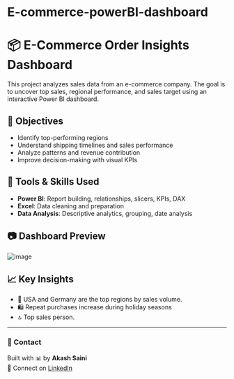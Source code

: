 # E-commerce-powerBI-dashboard
# 📦 E-Commerce Order Insights Dashboard

This project analyzes sales data from an e-commerce company. The goal is to uncover top sales, regional performance, and sales target using an interactive Power BI dashboard.

## 📌 Objectives
- Identify top-performing regions
- Understand shipping timelines and sales performance
- Analyze patterns and revenue contribution
- Improve decision-making with visual KPIs

## 🧰 Tools & Skills Used
- **Power BI**: Report building, relationships, slicers, KPIs, DAX
- **Excel**: Data cleaning and preparation
- **Data Analysis**: Descriptive analytics, grouping, date analysis


## 📷 Dashboard Preview
![image](https://github.com/user-attachments/assets/b924fe76-4926-4d8f-9f69-67a103f811a8)


## 📈 Key Insights
- 📍 USA and Germany are the top regions by sales volume.
- 🛍️ Repeat purchases increase during holiday seasons
- 🔝 Top sales person.
---

### 📌 Contact
Built with 📊 by **Akash Saini**  
📧 Connect on [LinkedIn](https://www.linkedin.com/in/akash-saini1905)

